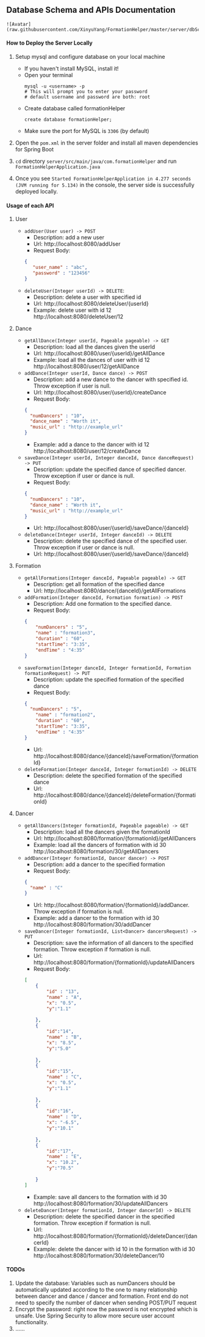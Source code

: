 ## Database Schema and APIs Documentation
    
    ![Avatar](raw.githubusercontent.com/XinyuYang/FormationHelper/master/server/dbSchema.png)
    
#### How to Deploy the Server Locally
1. Setup mysql and configure database on your local machine
    - If you haven't install MySQL, install it!
    - Open your terminal
        ```
        mysql -u <username> -p
        # This will prompt you to enter your password
        # default username and password are both: root
        ```
    - Create database called formationHelper
        ```
        create database formationHelper;
        ```
    - Make sure the port for MySQL is ```3306``` (by default)

2. Open the ```pom.xml```  in the server folder and install all maven dependencies for Spring Boot

3. ```cd``` directory ```server/src/main/java/com.formationHelper``` and run ```FormationHelperApplication.java```

4. Once you see ```Started FormationHelperApplication in 4.277 seconds (JVM running for 5.134)``` in the console, the server side is successfully deployed locally.

#### Usage of each API

1. User
    - ```addUser(User user) -> POST```
        - Description: add a new user
        - Url: http://localhost:8080/addUser
        - Request Body:
        ```json 
        {
           "user_name" : "abc",
           "password" : "123456"
        }
        ```
    - ```deleteUser(Integer userId) -> DELETE```: 
        - Description: delete a user with specified id
        - Url: http://localhost:8080/deleteUser/{userId}
        - Example: delete user with id 12
        http://localhost:8080/deleteUser/12

2. Dance
    - ```getAllDance(Integer userId, Pageable pageable) -> GET```
        - Description: load all the dances given the userId
        - Url: http://localhost:8080/user/{userId}/getAllDance
        - Example: load all the dances of user with id 12
        http://localhost:8080/user/12/getAllDance
    - ```addDance(Integer userId, Dance dance) -> POST```
        - Description: add a new dance to the dancer with specified id. Throw exception if user is null.
        - Url: http://localhost:8080/user/{userId}/createDance
        - Request Body:
        ```json
        {
          "numDancers" : "10",
          "dance_name" : "Worth it",
          "music_url" : "http://example_url"
        }
        ```
        - Example: add a dance to the dancer with id 12
        http://localhost:8080/user/12/createDance
    - ```saveDance(Integer userId, Integer danceId, Dance danceRequest) -> PUT```
        - Description: update the specified dance of specified dancer. Throw exception if user or dance is null.
        - Request Body:
        ```json
        {
          "numDancers" : "10",
          "dance_name" : "Worth it",
          "music_url" : "http://example_url"
        }
        ```
        - Url: http://localhost:8080/user/{userId}/saveDance/{danceId}
    - ```deleteDance(Integer userId, Integer danceId) -> DELETE```
        - Description: delete the specified dance of the specified user. Throw exception if user or dance is null.
        - Url: http://localhost:8080/user/{userId}/saveDance/{danceId}  

3. Formation
    - ```getAllFormations(Integer danceId, Pageable pageable) -> GET```
        - Description: get all formation of the specified dance
        - Url: http://localhost:8080/dance/{danceId}/getAllFormations
    - ```addFormation(Integer danceId, Formation formation) -> POST```
        - Description: Add one formation to the specified dance.
        - Request Body:
        ```json
        {
            "numDancers" : "5",
            "name" : "formation3",
            "duration" : "60",
            "startTime": "3:35",
            "endTime" : "4:35"
        }
        ```
    - ```saveFormation(Integer danceId, Integer formationId, Formation formationRequest) -> PUT```
        - Description: update the specified formation of the specified dance
        - Request Body:
        ```json
        {
          "numDancers" : "5",
            "name" : "formation2",
            "duration" : "60",
            "startTime": "3:35",
            "endTime" : "4:35"
        }
        ```
        - Url: http://localhost:8080/dance/{danceId}/saveFormation/{formationId}
    - ```deleteFormation(Integer danceId, Integer formationId) -> DELETE```
        - Description: delete the specified formation of the specified dance
        - Url: http://localhost:8080/dance/{danceId}/deleteFormation/{formationId}
        
4. Dancer
    - ```getAllDancers(Integer formationId, Pageable pageable) -> GET```
        - Description: load all the dancers given the formationId
        - Url: http://localhost:8080/formation/{formationId}/getAllDancers
        - Example: load all the dancers of formation with id 30
        http://localhost:8080/formation/30/getAllDancers
    - ```addDancer(Integer formationId, Dancer dancer) -> POST```
        - Description: add a dancer to the specified formation
        - Request Body:
        ```json
        {
          "name" : "C"
        }
        ```
        - Url: http://localhost:8080/formation/{formationId}/addDancer. Throw exception if formation is null.
        - Example: add a dancer to the formation with id 30
        http://localhost:8080/formation/30/addDancer
    - ```saveDancer(Integer formationId, List<Dancer> dancersRequest) -> PUT```
        - Description: save the information of all dancers to the specified formation. Throw exception if formation is null.
        - Url: http://localhost:8080/formation/{formationId}/updateAllDancers
        - Request Body:
        ```json
        [
            {
                "id" : "13",
                "name" : "A",
                "x": "0.5",
                "y":"1.1"
                
            },
            {
                "id":"14",
                "name" : "B",
                "x": "8.5",
                "y":"5.0"
                
            },
            {
                "id":"15",
                "name" : "C",
                "x": "0.5",
                "y":"1.1"
                
            },
            {
                "id":"16",
                "name" : "D",
                "x": "-6.5",
                "y":"10.1"
                
            },
            {
                "id":"17",
                "name" : "E",
                "x": "10.2",
                "y":"70.5"
                
            }
        ]
        ```
        - Example: save all dancers to the formation with id 30
        http://localhost:8080/formation/30/updateAllDancers
    - ```deleteDancer(Integer formationId, Integer dancerId) -> DELETE```
        - Description: delete the specified dancer in the specified formation. Throw exception if formation is null.
        - Url: http://localhost:8080/formation/{formationId}/deleteDancer/{dancerId}
        - Example: delete the dancer with id 10 in the formation with id 30
        http://localhost:8080/formation/30/deleteDancer/10


#### TODOs

1. Update the database:
    Variables such as numDancers should be automatically updated according to the one to many relationship between dancer and dance / dancer and formation. Front end do not need to specify the number of dancer when sending POST/PUT request
2. Encrypt the password:
    right now the password is not encrypted which is unsafe. Use Spring Security to allow more secure user account functionality.
3. ......
